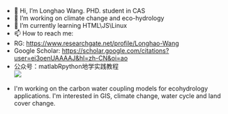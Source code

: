 - 👋 Hi, I’m Longhao Wang. PHD. student in CAS
- 👀 I’m working on climate change and eco-hydrology
- 🌱 I’m currently learning HTML\JS\Linux
- 📫 How to reach me:
- RG: https://www.researchgate.net/profile/Longhao-Wang
- Google Scholar: https://scholar.google.com/citations?user=ei3oenUAAAAJ&hl=zh-CN&oi=ao
- 公众号：matlabRpython地学实践教程  
![](https://imagecollection.oss-cn-beijing.aliyuncs.com/legion/qrcode_for_gh_34ce282d1728_258.jpg)
* I'm working on the carbon water coupling models for ecohydrology applications. I'm interested in GIS, climate change, water cycle and land cover change.
<!---
GISWLH/GISWLH is a ✨ special ✨ repository because its `README.md` (this file) appears on your GitHub profile.
You can click the Preview link to take a look at your changes.
--->
